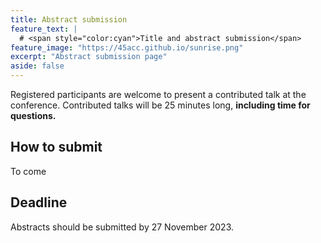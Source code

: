 ```yaml
---
title: Abstract submission
feature_text: | 
  # <span style="color:cyan">Title and abstract submission</span>
feature_image: "https://45acc.github.io/sunrise.png"
excerpt: "Abstract submission page"
aside: false
---
```


Registered participants are welcome to present a contributed talk at the conference. Contributed talks will be 25 minutes long, **including time for questions.**

## How to submit

To come

## Deadline

Abstracts should be submitted by 27 November 2023.
